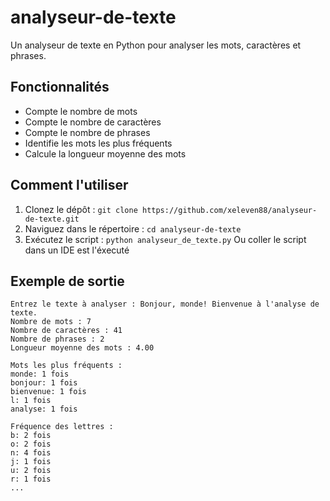 # analyseur-de-texte
Un analyseur de texte en Python pour analyser les mots, caractères et phrases.
## Fonctionnalités

- Compte le nombre de mots
- Compte le nombre de caractères
- Compte le nombre de phrases
- Identifie les mots les plus fréquents
- Calcule la longueur moyenne des mots

## Comment l'utiliser
                                
1. Clonez le dépôt : `git clone https://github.com/xeleven88/analyseur-de-texte.git`
2. Naviguez dans le répertoire : `cd analyseur-de-texte`
3. Exécutez le script : `python analyseur_de_texte.py`
Ou coller le script dans un IDE est l'éxecuté 

## Exemple de sortie

```plaintext
Entrez le texte à analyser : Bonjour, monde! Bienvenue à l'analyse de texte.
Nombre de mots : 7
Nombre de caractères : 41
Nombre de phrases : 2
Longueur moyenne des mots : 4.00

Mots les plus fréquents :
monde: 1 fois
bonjour: 1 fois
bienvenue: 1 fois
l: 1 fois
analyse: 1 fois

Fréquence des lettres :
b: 2 fois
o: 2 fois
n: 4 fois
j: 1 fois
u: 2 fois
r: 1 fois
...
